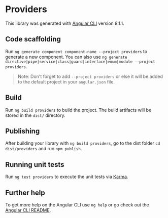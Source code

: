 # Providers

This library was generated with [Angular CLI](https://github.com/angular/angular-cli) version 8.1.1.

## Code scaffolding

Run `ng generate component component-name --project providers` to generate a new component. You can also use `ng generate directive|pipe|service|class|guard|interface|enum|module --project providers`.
> Note: Don't forget to add `--project providers` or else it will be added to the default project in your `angular.json` file. 

## Build

Run `ng build providers` to build the project. The build artifacts will be stored in the `dist/` directory.

## Publishing

After building your library with `ng build providers`, go to the dist folder `cd dist/providers` and run `npm publish`.

## Running unit tests

Run `ng test providers` to execute the unit tests via [Karma](https://karma-runner.github.io).

## Further help

To get more help on the Angular CLI use `ng help` or go check out the [Angular CLI README](https://github.com/angular/angular-cli/blob/master/README.md).
